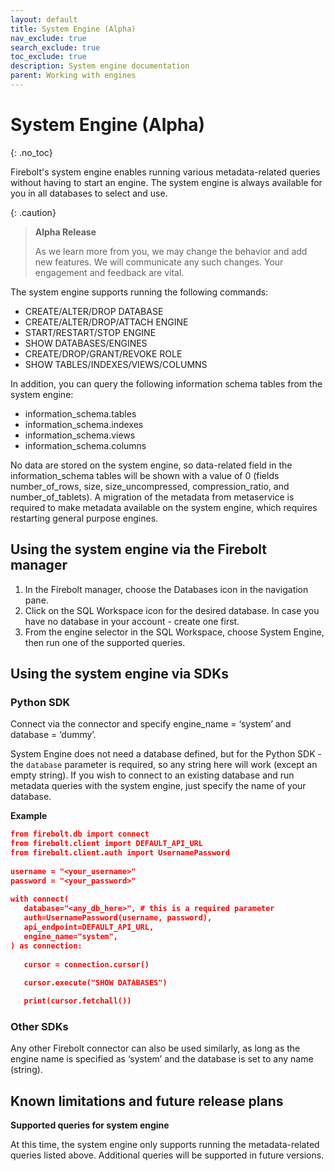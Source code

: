 ```yaml
---
layout: default
title: System Engine (Alpha)
nav_exclude: true
search_exclude: true
toc_exclude: true
description: System engine documentation
parent: Working with engines
---
```


# System Engine (Alpha)
{: .no_toc}

Firebolt's system engine enables running various metadata-related queries without having to start an engine. The system engine is always available for you in all databases to select and use. 

{: .caution}
>**Alpha Release** 
>
>As we learn more from you, we may change the behavior and add new features. We will communicate any such changes. Your engagement and feedback are vital. 

The system engine supports running the following commands:
* CREATE/ALTER/DROP DATABASE
* CREATE/ALTER/DROP/ATTACH ENGINE
* START/RESTART/STOP ENGINE  
* SHOW DATABASES/ENGINES
* CREATE/DROP/GRANT/REVOKE ROLE
* SHOW TABLES/INDEXES/VIEWS/COLUMNS

In addition, you can query the following information schema tables from the system engine:
* information_schema.tables
* information_schema.indexes
* information_schema.views
* information_schema.columns

No data are stored on the system engine, so data-related field in the information_schema tables will be shown with a value of 0 (fields number_of_rows, size, size_uncompressed, compression_ratio, and number_of_tablets).
A migration of the metadata from metaservice is required to make metadata available on the system engine, which requires restarting general purpose engines.

## Using the system engine via the Firebolt manager 
1. In the Firebolt manager, choose the Databases icon in the navigation pane.
2. Click on the SQL Workspace icon for the desired database. In case you have no database in your account - create one first. 
3. From the engine selector in the SQL Workspace, choose System Engine, then run one of the supported queries.

## Using the system engine via SDKs
### Python SDK
Connect via the connector and specify engine_name = ‘system’ and database = ‘dummy’.

System Engine does not need a database defined, but for the Python SDK - the `database` parameter is required, so any string here will work (except an empty string). If you wish to connect to an existing database and run metadata queries with the system engine, just specify the name of your database.

**Example**
```json
from firebolt.db import connect
from firebolt.client import DEFAULT_API_URL
from firebolt.client.auth import UsernamePassword
 
username = "<your_username>"
password = "<your_password>"
 
with connect(
   database="<any_db_here>", # this is a required parameter
   auth=UsernamePassword(username, password),
   api_endpoint=DEFAULT_API_URL,
   engine_name="system",
) as connection:
 
   cursor = connection.cursor()
 
   cursor.execute("SHOW DATABASES")

   print(cursor.fetchall())
```

### Other SDKs
Any other Firebolt connector can also be used similarly, as long as the engine name is specified as ‘system’ and the database is set to any name (string).

## Known limitations and future release plans

**Supported queries for system engine**

At this time, the system engine only supports running the metadata-related queries listed above. Additional queries will be supported in future versions.
